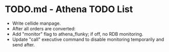 # TODO.md - Athena TODO List

- Write cellide manpage.
- After all orders are converted:
-   Add "monitor" flag to athena_flunky; if off, no RDB monitoring.
-   Update "call" executive command to disable monitoring temporarily
    and send <DbSync> after.

